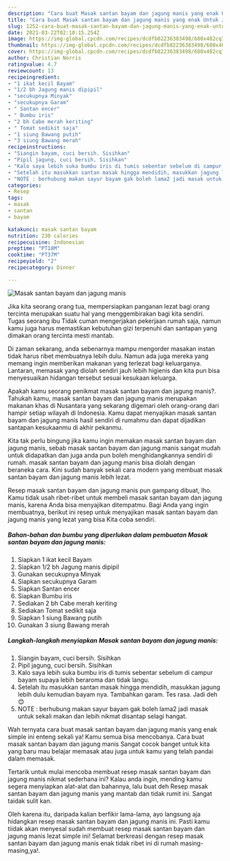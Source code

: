 ```yaml
---
description: "Cara buat Masak santan bayam dan jagung manis yang enak Untuk Jualan"
title: "Cara buat Masak santan bayam dan jagung manis yang enak Untuk Jualan"
slug: 1252-cara-buat-masak-santan-bayam-dan-jagung-manis-yang-enak-untuk-jualan
date: 2021-03-22T02:10:15.254Z
image: https://img-global.cpcdn.com/recipes/dcdfb82236383498/680x482cq70/masak-santan-bayam-dan-jagung-manis-foto-resep-utama.jpg
thumbnail: https://img-global.cpcdn.com/recipes/dcdfb82236383498/680x482cq70/masak-santan-bayam-dan-jagung-manis-foto-resep-utama.jpg
cover: https://img-global.cpcdn.com/recipes/dcdfb82236383498/680x482cq70/masak-santan-bayam-dan-jagung-manis-foto-resep-utama.jpg
author: Christian Norris
ratingvalue: 4.7
reviewcount: 13
recipeingredient:
- "1 ikat kecil Bayam"
- "1/2 bh Jagung manis dipipil"
- "secukupnya Minyak"
- "secukupnya Garam"
- " Santan encer"
- " Bumbu iris"
- "2 bh Cabe merah keriting"
- " Tomat sedikit saja"
- "1 siung Bawang putih"
- "3 siung Bawang merah"
recipeinstructions:
- "Siangin bayam, cuci bersih. Sisihkan"
- "Pipil jagung, cuci bersih. Sisihkan"
- "Kalo saya lebih suka bumbu iris di tumis sebentar sebelum di campur bayam supaya lebih beraroma dan tidak langu."
- "Setelah itu masukkan santan masak hingga mendidih, masukkan jagung lebih dulu kemudian bayam nya. Tambahkan garam. Tes rasa. Jadi deh 😊"
- "NOTE : berhubung makan sayur bayam gak boleh lama2 jadi masak untuk sekali makan dan lebih nikmat disantap selagi hangat."
categories:
- Resep
tags:
- masak
- santan
- bayam

katakunci: masak santan bayam 
nutrition: 230 calories
recipecuisine: Indonesian
preptime: "PT18M"
cooktime: "PT37M"
recipeyield: "2"
recipecategory: Dinner

---
```



![Masak santan bayam dan jagung manis](https://img-global.cpcdn.com/recipes/dcdfb82236383498/680x482cq70/masak-santan-bayam-dan-jagung-manis-foto-resep-utama.jpg)

Jika kita seorang orang tua, mempersiapkan panganan lezat bagi orang tercinta merupakan suatu hal yang menggembirakan bagi kita sendiri. Tugas seorang ibu Tidak cuman mengerjakan pekerjaan rumah saja, namun kamu juga harus memastikan kebutuhan gizi terpenuhi dan santapan yang dimakan orang tercinta mesti mantab.

Di zaman  sekarang, anda sebenarnya mampu mengorder masakan instan tidak harus ribet membuatnya lebih dulu. Namun ada juga mereka yang memang ingin memberikan makanan yang terlezat bagi keluarganya. Lantaran, memasak yang diolah sendiri jauh lebih higienis dan kita pun bisa menyesuaikan hidangan tersebut sesuai kesukaan keluarga. 



Apakah kamu seorang penikmat masak santan bayam dan jagung manis?. Tahukah kamu, masak santan bayam dan jagung manis merupakan makanan khas di Nusantara yang sekarang digemari oleh orang-orang dari hampir setiap wilayah di Indonesia. Kamu dapat menyajikan masak santan bayam dan jagung manis hasil sendiri di rumahmu dan dapat dijadikan santapan kesukaanmu di akhir pekanmu.

Kita tak perlu bingung jika kamu ingin memakan masak santan bayam dan jagung manis, sebab masak santan bayam dan jagung manis sangat mudah untuk didapatkan dan juga anda pun boleh menghidangkannya sendiri di rumah. masak santan bayam dan jagung manis bisa diolah dengan beraneka cara. Kini sudah banyak sekali cara modern yang membuat masak santan bayam dan jagung manis lebih lezat.

Resep masak santan bayam dan jagung manis pun gampang dibuat, lho. Kamu tidak usah ribet-ribet untuk membeli masak santan bayam dan jagung manis, karena Anda bisa menyajikan ditempatmu. Bagi Anda yang ingin membuatnya, berikut ini resep untuk menyajikan masak santan bayam dan jagung manis yang lezat yang bisa Kita coba sendiri.

<!--inarticleads1-->

##### Bahan-bahan dan bumbu yang diperlukan dalam pembuatan Masak santan bayam dan jagung manis:

1. Siapkan 1 ikat kecil Bayam
1. Siapkan 1/2 bh Jagung manis dipipil
1. Gunakan secukupnya Minyak
1. Siapkan secukupnya Garam
1. Siapkan  Santan encer
1. Siapkan  Bumbu iris
1. Sediakan 2 bh Cabe merah keriting
1. Sediakan  Tomat sedikit saja
1. Siapkan 1 siung Bawang putih
1. Gunakan 3 siung Bawang merah




<!--inarticleads2-->

##### Langkah-langkah menyiapkan Masak santan bayam dan jagung manis:

1. Siangin bayam, cuci bersih. Sisihkan
1. Pipil jagung, cuci bersih. Sisihkan
1. Kalo saya lebih suka bumbu iris di tumis sebentar sebelum di campur bayam supaya lebih beraroma dan tidak langu.
1. Setelah itu masukkan santan masak hingga mendidih, masukkan jagung lebih dulu kemudian bayam nya. Tambahkan garam. Tes rasa. Jadi deh 😊
1. NOTE : berhubung makan sayur bayam gak boleh lama2 jadi masak untuk sekali makan dan lebih nikmat disantap selagi hangat.




Wah ternyata cara buat masak santan bayam dan jagung manis yang enak simple ini enteng sekali ya! Kamu semua bisa mencobanya. Cara buat masak santan bayam dan jagung manis Sangat cocok banget untuk kita yang baru mau belajar memasak atau juga untuk kamu yang telah pandai dalam memasak.

Tertarik untuk mulai mencoba membuat resep masak santan bayam dan jagung manis nikmat sederhana ini? Kalau anda ingin, mending kamu segera menyiapkan alat-alat dan bahannya, lalu buat deh Resep masak santan bayam dan jagung manis yang mantab dan tidak rumit ini. Sangat taidak sulit kan. 

Oleh karena itu, daripada kalian berfikir lama-lama, ayo langsung aja hidangkan resep masak santan bayam dan jagung manis ini. Pasti kamu tiidak akan menyesal sudah membuat resep masak santan bayam dan jagung manis lezat simple ini! Selamat berkreasi dengan resep masak santan bayam dan jagung manis enak tidak ribet ini di rumah masing-masing,ya!.

